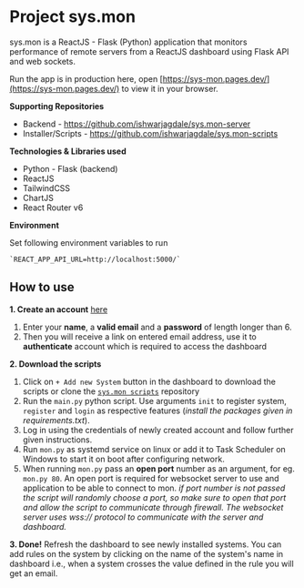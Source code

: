 
# Project sys.mon

sys.mon is a ReactJS - Flask (Python) application that monitors performance of remote servers from a ReactJS dashboard using Flask API and web sockets.

Run the app is in production here,
open [https://sys-mon.pages.dev/](https://sys-mon.pages.dev/) to view it in your browser.

**Supporting Repositories**
* Backend - https://github.com/ishwarjagdale/sys.mon-server
* Installer/Scripts - https://github.com/ishwarjagdale/sys.mon-scripts

**Technologies & Libraries used**
* Python - Flask (backend)
* ReactJS
* TailwindCSS
* ChartJS
* React Router v6

**Environment**

Set following environment variables to run

	`REACT_APP_API_URL=http://localhost:5000/`

## How to use

**1. Create an account** [here](https://sys-mon.pages.dev/get-started)

1. Enter your **name**, a **valid email** and a **password** of length longer than 6.
2. Then you will receive a link on entered email address, use it to **authenticate** account which is required to 		access the dashboard

**2. Download the scripts**

1. Click on `+ Add new System` button in the dashboard to download the scripts or clone the [`sys.mon scripts`](https://github.com/ishwarjagdale/sys.mon-scripts) repository
2. Run the `main.py` python script. Use arguments `init` to register system, `register` and `login` as respective features (*install the packages given in requirements.txt*).
3. Log in using the credentials of newly created account and follow further given instructions.
4. Run `mon.py` as systemd service on linux or add it to Task Scheduler on Windows to start it on boot after configuring network.
5. When running `mon.py` pass an **open port** number as an argument, for eg. `mon.py 80`. An open port is required for websocket server to use and application to be able to connect to mon.
*if port number is not passed the script will randomly choose a port, so make sure to open that port and allow the script to communicate through firewall. The websocket server uses wss:// protocol to communicate with the server and dashboard.*

**3. Done!**
Refresh the dashboard to see newly installed systems. 
You can add rules on the system by clicking on the name of the system's name in dashboard 
i.e., when a system crosses the value defined in the rule you will get an email.


